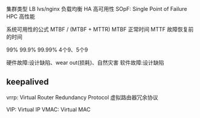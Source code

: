 集群类型
    LB  lvs/nginx 负载均衡
    HA  高可用性
        SOpF: Single Point of Failure
    HPC 高性能

系统可用性的公式 MTBF / (MTBF + MTTR)
    MTBF 正常时间
    MTTF 故障恢复前的时间

99%
99.9%
99.99%
4个9、5个9

硬件故障:设计缺陷、wear out(损耗)、自然灾害
软件故障:设计缺陷


## keepalived 

vrrp: Virtual Router Redundancy Protocol
    虚拟路由器冗余协议

VIP:    Virtual IP
VMAC:   Virtual MAC





